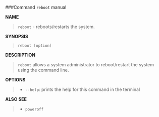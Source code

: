 ###Command `reboot` manual

**NAME**

> `reboot` - reboots/restarts the system.

**SYNOPSIS**

> `reboot [option]`
    
**DESCRIPTION**

> `reboot` allows a system administrator to reboot/restart the system using the command line.

**OPTIONS**

>- `--help`: prints the help for this command in the terminal

**ALSO SEE**

>- `poweroff`